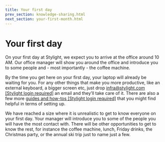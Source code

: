 ```yaml
---
title: Your first day
prev_section: knowledge-sharing.html
next_section: your-first-month.html
---
```


# Your first day

On your first day at Stylight, we expect you to arrive at the office around 10 AM. Our office manager will show you around the office and introduce you to some people and - most importantly - the coffee machine.

By the time you get here on your first day, your laptop will already be waiting for you. For any other things that make you more productive, like an external keyboard, a bigger screen etc, just drop [infra@stylight.com [Stylight login required]](mailto:infra@stylight.com) an email and they’ll take care of it. There are also a few more [guides and how-tos [Stylight login required]](https://drive.google.com/drive/u/0/folders/0B_k-XTpcmOK4Mk5obEhnbDBZeTg) that you might find helpful in terms of setting up.

We have reached a size where it is unrealistic to get to know everyone on your first day. Your manager will introduce you to some of the people you will have the most contact with. There will be other opportunities to get to know the rest, for instance the coffee machine, lunch, Friday drinks, the Christmas party, or the annual ski trip just to name just a few.
